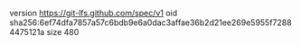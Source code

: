 version https://git-lfs.github.com/spec/v1
oid sha256:6ef74dfa7857a57c6bdb9e6a0dac3affae36b2d21ee269e5955f72884475121a
size 480
